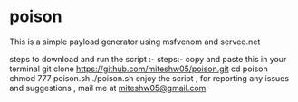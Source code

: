 # poison
 This is a simple payload generator using msfvenom and serveo.net

steps to download and run the script :-
steps:- copy and paste this in your terminal 
git clone https://github.com/miteshw05/poison.git
cd poison 
chmod 777 poison.sh
./poison.sh
enjoy the script , for reporting any issues and suggestions , mail me at miteshw05@gmail.com
